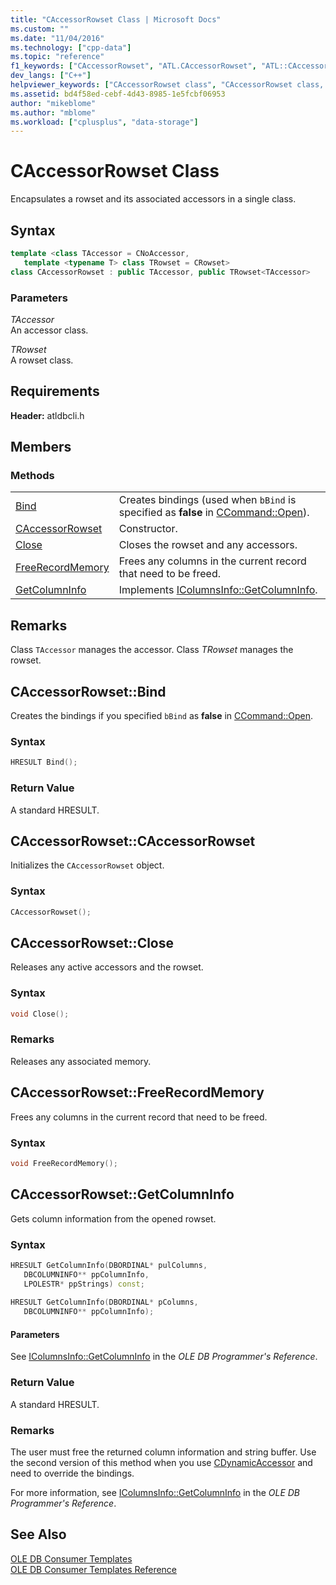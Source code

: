 ```yaml
---
title: "CAccessorRowset Class | Microsoft Docs"
ms.custom: ""
ms.date: "11/04/2016"
ms.technology: ["cpp-data"]
ms.topic: "reference"
f1_keywords: ["CAccessorRowset", "ATL.CAccessorRowset", "ATL::CAccessorRowset", "CAccessorRowset.Bind", "CAccessorRowset::Bind", "CAccessorRowset::CAccessorRowset", "CAccessorRowset.CAccessorRowset", "CAccessorRowset", "ATL.CAccessorRowset.CAccessorRowset", "ATL::CAccessorRowset::CAccessorRowset", "CAccessorRowset.Close", "CAccessorRowset::Close", "CAccessorRowset::FreeRecordMemory", "CAccessorRowset.FreeRecordMemory", "FreeRecordMemory", "GetColumnInfo", "CAccessorRowset.GetColumnInfo", "CAccessorRowset::GetColumnInfo"]
dev_langs: ["C++"]
helpviewer_keywords: ["CAccessorRowset class", "CAccessorRowset class, methods", "CAccessorRowset class, members", "Bind method", "CAccessorRowset class, constructor", "Close method", "FreeRecordMemory method", "GetColumnInfo method"]
ms.assetid: bd4f58ed-cebf-4d43-8985-1e5fcbf06953
author: "mikeblome"
ms.author: "mblome"
ms.workload: ["cplusplus", "data-storage"]
---
```

# CAccessorRowset Class

Encapsulates a rowset and its associated accessors in a single class.  
  
## Syntax

```cpp
template <class TAccessor = CNoAccessor, 
   template <typename T> class TRowset = CRowset>  
class CAccessorRowset : public TAccessor, public TRowset<TAccessor>  
```  
  
### Parameters  

*TAccessor*<br/>
An accessor class.  
  
*TRowset*<br/>
A rowset class.  

## Requirements  

**Header:** atldbcli.h  
  
## Members  
  
### Methods  
  
|||  
|-|-|  
|[Bind](#bind)|Creates bindings (used when `bBind` is specified as **false** in [CCommand::Open](../../data/oledb/ccommand-open.md)).|  
|[CAccessorRowset](#caccessorrowset)|Constructor.|  
|[Close](#close)|Closes the rowset and any accessors.|  
|[FreeRecordMemory](#freerecordmemory)|Frees any columns in the current record that need to be freed.|  
|[GetColumnInfo](#getcolumninfo)|Implements [IColumnsInfo::GetColumnInfo](/previous-versions/windows/desktop/ms722704\(v=vs.85\)).|  
  
## Remarks  

Class `TAccessor` manages the accessor. Class *TRowset* manages the rowset.  

## <a name="bind"></a> CAccessorRowset::Bind

Creates the bindings if you specified `bBind` as **false** in [CCommand::Open](../../data/oledb/ccommand-open.md).  
  
### Syntax  
  
```cpp
HRESULT Bind();  
```  
  
### Return Value  

A standard HRESULT.  

## <a name="caccessorrowset"></a> CAccessorRowset::CAccessorRowset

Initializes the `CAccessorRowset` object.  
  
### Syntax  
  
```cpp
CAccessorRowset();  
```  

## <a name="close"></a> CAccessorRowset::Close

Releases any active accessors and the rowset.  
  
### Syntax  
  
```cpp
void Close();  
```  
  
### Remarks  

Releases any associated memory.  

## <a name="freerecordmemory"></a> CAccessorRowset::FreeRecordMemory

Frees any columns in the current record that need to be freed.  
  
### Syntax  
  
```cpp
void FreeRecordMemory();  
```  

## <a name="getcolumninfo"></a> CAccessorRowset::GetColumnInfo

Gets column information from the opened rowset.  
  
### Syntax  
  
```cpp
HRESULT GetColumnInfo(DBORDINAL* pulColumns, 
   DBCOLUMNINFO** ppColumnInfo, 
   LPOLESTR* ppStrings) const; 
    
HRESULT GetColumnInfo(DBORDINAL* pColumns, 
   DBCOLUMNINFO** ppColumnInfo);  
```  
  
#### Parameters  

See [IColumnsInfo::GetColumnInfo](/previous-versions/windows/desktop/ms722704\(v=vs.85\)) in the *OLE DB Programmer's Reference*.  
  
### Return Value  

A standard HRESULT.  
  
### Remarks  

The user must free the returned column information and string buffer. Use the second version of this method when you use [CDynamicAccessor](../../data/oledb/cdynamicaccessor-class.md) and need to override the bindings.  
  
For more information, see [IColumnsInfo::GetColumnInfo](/previous-versions/windows/desktop/ms722704\(v=vs.85\)) in the *OLE DB Programmer's Reference*.  
  
## See Also  

[OLE DB Consumer Templates](../../data/oledb/ole-db-consumer-templates-cpp.md)<br/>
[OLE DB Consumer Templates Reference](../../data/oledb/ole-db-consumer-templates-reference.md)